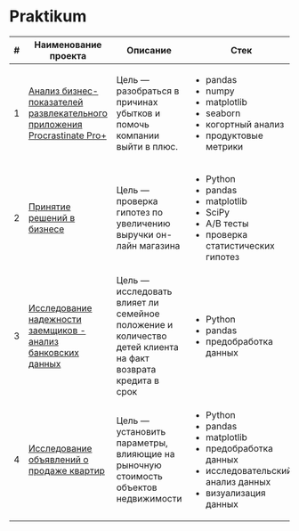# Praktikum

| #  | Наименование проекта                                             | Описание                                                                                  | Стек                     |
|----|-------------------------------------------------------------------|------------------------------------------------------------------------------------------|--------------------------|
| 1  | [Анализ бизнес-показателей развлекательного приложения Procrastinate Pro+](https://github.com/Evgheni-Gandraman/Praktikum/tree/main/01.%20%D0%90%D0%BD%D0%B0%D0%BB%D0%B8%D0%B7%20%D0%B1%D0%B8%D0%B7%D0%BD%D0%B5%D1%81%20%D0%BF%D0%BE%D0%BA%D0%B0%D0%B7%D0%B0%D1%82%D0%B5%D0%BB%D0%B5%D0%B9%20%D0%BF%D1%80%D0%B8%D0%BB%D0%BE%D0%B6%D0%B5%D0%BD%D0%B8%D1%8F) | Цель — разобраться в причинах убытков и помочь компании выйти в плюс.                    | <ul><li>pandas</li><li>numpy</li><li>matplotlib</li><li>seaborn</li><li>когортный анализ</li><li>продуктовые метрики</li></ul> |
| 2  | [Принятие решений в бизнесе](https://github.com/Evgheni-Gandraman/Praktikum/tree/main/02.%20%D0%9F%D1%80%D0%B8%D0%BD%D1%8F%D1%82%D0%B8%D0%B5%20%D1%80%D0%B5%D1%88%D0%B5%D0%BD%D0%B8%D0%B9%20%D0%B2%20%D0%B1%D0%B8%D0%B7%D0%BD%D0%B5%D1%81%D0%B5) | Цель — проверка гипотез по увеличению выручки он-лайн магазина | <ul><li>Python</li><li>pandas</li><li>matplotlib</li><li>SciPy</li><li>A/B тесты<li>проверка статистических гипотез</li></li></ul> |
| 3  | [Исследование надежности заемщиков - анализ банковских данных](https://github.com/Evgheni-Gandraman/Praktikum/tree/main/Исследование%20надежности%20заемщиков) | Цель — исследовать влияет ли семейное положение и количество детей клиента на факт возврата кредита в срок | <ul><li>Python</li><li>pandas</li><li>предобработка данных</li></ul> |
| 4  | [Исследование объявлений о продаже квартир](https://github.com/Evgheni-Gandraman/Praktikum/tree/main/04.%20%D0%98%D1%81%D1%81%D0%BB%D0%B5%D0%B4%D0%BE%D0%B2%D0%B0%D0%BD%D0%B8%D0%B5%20%D0%BE%D0%B1%D1%8A%D1%8F%D0%B2%D0%BB%D0%B5%D0%BD%D0%B8%D0%B9%20%D0%BE%20%D0%BF%D1%80%D0%BE%D0%B4%D0%B0%D0%B6%D0%B5%20%D0%BA%D0%B2%D0%B0%D1%80%D1%82%D0%B8%D1%80) | Цель — установить параметры, влияющие на рыночную стоимость объектов недвижимости | <ul><li>Python</li><li>pandas</li><li>matplotlib</li><li>предобработка данных</li><li>исследовательский анализ данных</li><li>визуализация данных</li></ul> |
